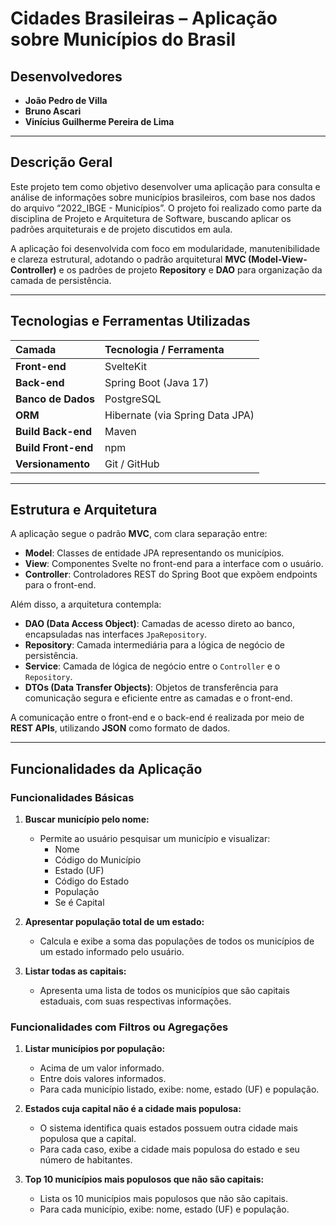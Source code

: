 # Cidades Brasileiras – Aplicação sobre Municípios do Brasil

## Desenvolvedores

* **João Pedro de Villa**
* **Bruno Ascari**
* **Vinícius Guilherme Pereira de Lima**

---

## Descrição Geral

Este projeto tem como objetivo desenvolver uma aplicação para consulta e análise de informações sobre municípios brasileiros, com base nos dados do arquivo “2022_IBGE - Municípios”. O projeto foi realizado como parte da disciplina de Projeto e Arquitetura de Software, buscando aplicar os padrões arquiteturais e de projeto discutidos em aula.

A aplicação foi desenvolvida com foco em modularidade, manutenibilidade e clareza estrutural, adotando o padrão arquitetural **MVC (Model-View-Controller)** e os padrões de projeto **Repository** e **DAO** para organização da camada de persistência.

---

## Tecnologias e Ferramentas Utilizadas

| Camada | Tecnologia / Ferramenta |
| :--- | :--- |
| **Front-end** | SvelteKit |
| **Back-end** | Spring Boot (Java 17) |
| **Banco de Dados** | PostgreSQL |
| **ORM** | Hibernate (via Spring Data JPA) |
| **Build Back-end** | Maven |
| **Build Front-end** | npm |
| **Versionamento** | Git / GitHub |

---

## Estrutura e Arquitetura

A aplicação segue o padrão **MVC**, com clara separação entre:

* **Model**: Classes de entidade JPA representando os municípios.
* **View**: Componentes Svelte no front-end para a interface com o usuário.
* **Controller**: Controladores REST do Spring Boot que expõem endpoints para o front-end.

Além disso, a arquitetura contempla:

* **DAO (Data Access Object)**: Camadas de acesso direto ao banco, encapsuladas nas interfaces `JpaRepository`.
* **Repository**: Camada intermediária para a lógica de negócio de persistência.
* **Service**: Camada de lógica de negócio entre o `Controller` e o `Repository`.
* **DTOs (Data Transfer Objects)**: Objetos de transferência para comunicação segura e eficiente entre as camadas e o front-end.

A comunicação entre o front-end e o back-end é realizada por meio de **REST APIs**, utilizando **JSON** como formato de dados.

---

## Funcionalidades da Aplicação

### Funcionalidades Básicas

1.  **Buscar município pelo nome:**
    * Permite ao usuário pesquisar um município e visualizar:
        * Nome
        * Código do Município
        * Estado (UF)
        * Código do Estado
        * População
        * Se é Capital

2.  **Apresentar população total de um estado:**
    * Calcula e exibe a soma das populações de todos os municípios de um estado informado pelo usuário.

3.  **Listar todas as capitais:**
    * Apresenta uma lista de todos os municípios que são capitais estaduais, com suas respectivas informações.

### Funcionalidades com Filtros ou Agregações

1.  **Listar municípios por população:**
    * Acima de um valor informado.
    * Entre dois valores informados.
    * Para cada município listado, exibe: nome, estado (UF) e população.

2.  **Estados cuja capital não é a cidade mais populosa:**
    * O sistema identifica quais estados possuem outra cidade mais populosa que a capital.
    * Para cada caso, exibe a cidade mais populosa do estado e seu número de habitantes.

3.  **Top 10 municípios mais populosos que não são capitais:**
    * Lista os 10 municípios mais populosos que não são capitais.
    * Para cada município, exibe: nome, estado (UF) e população.